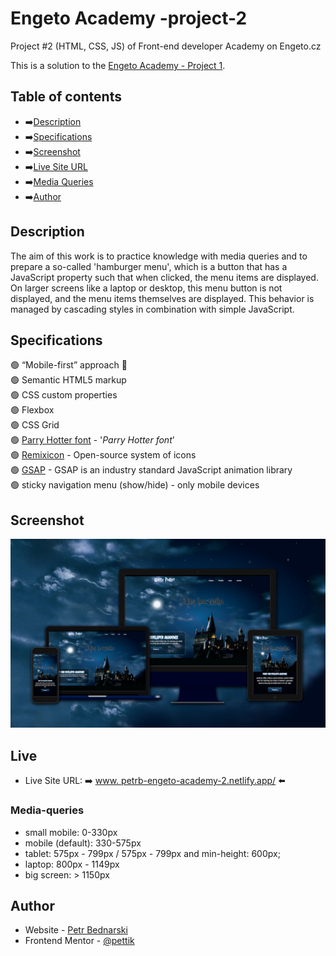 # Engeto Academy -project-2

Project #2 (HTML, CSS, JS) of Front-end developer Academy on Engeto.cz

This is a solution to the [Engeto Academy - Project 1](https://engeto.cz/webova-akademie/).

## Table of contents

- ➡️[Description](#description)
- ➡️[Specifications](#specifications)
- ➡️[Screenshot](#screenshot)
- ➡️[Live Site URL](#live)
- ➡️[Media Queries](#media-queries)
- ➡️[Author](#author)

## Description

The aim of this work is to practice knowledge with media queries and to prepare a so-called 'hamburger menu', which is a button that has a JavaScript property such that when clicked, the menu items are displayed. On larger screens like a laptop or desktop, this menu button is not displayed, and the menu items themselves are displayed. This behavior is managed by cascading styles in combination with simple JavaScript.

## Specifications

🟢 “Mobile-first” approach 📲 <br>
🟢 Semantic HTML5 markup<br>
🟢 CSS custom properties<br>
🟢 Flexbox<br>
🟢 CSS Grid<br>
🟢 [Parry Hotter font](https://www.1001fonts.com/parry-hotter-font.html) - '<i>Parry Hotter font</i>'<br>
🟢 [Remixicon](https://remixicon.com/) - Open-source system of icons<br>
🟢 [GSAP](https://gsap.com/) - GSAP is an industry standard JavaScript animation library<br>
🟢 sticky navigation menu (show/hide) - only mobile devices<br>

## Screenshot

<img src="assets/img/screenshot.jpg" alt="Engeto Project 2">

## Live

- Live Site URL: ➡️ [www. petrb-engeto-academy-2.netlify.app/](https://petrb-engeto-academy-2.netlify.app) ⬅️

### Media-queries

- small mobile: 0-330px
- mobile (default): 330-575px
- tablet: 575px - 799px / 575px - 799px and min-height: 600px;
- laptop: 800px - 1149px
- big screen: > 1150px

## Author

- Website - [Petr Bednarski](https://github.com/pettik)
- Frontend Mentor - [@pettik](https://www.frontendmentor.io/profile/pettik)
